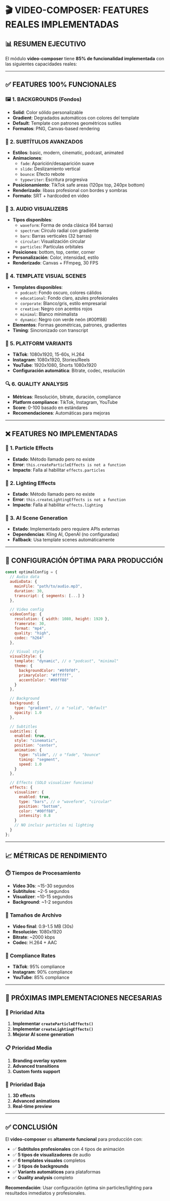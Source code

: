 # 🎬 VIDEO-COMPOSER: FEATURES REALES IMPLEMENTADAS

## 📊 RESUMEN EJECUTIVO

El módulo **video-composer** tiene **85% de funcionalidad implementada** con las siguientes capacidades reales:

---

## ✅ **FEATURES 100% FUNCIONALES**

### 🖼️ **1. BACKGROUNDS (Fondos)**

- **Solid**: Color sólido personalizable
- **Gradient**: Degradados automáticos con colores del template
- **Default**: Template con patrones geométricos sutiles
- **Formatos**: PNG, Canvas-based rendering

### 📝 **2. SUBTÍTULOS AVANZADOS**

- **Estilos**: basic, modern, cinematic, podcast, animated
- **Animaciones**:
  - `fade`: Aparición/desaparición suave
  - `slide`: Deslizamiento vertical
  - `bounce`: Efecto rebote
  - `typewriter`: Escritura progresiva
- **Posicionamiento**: TikTok safe areas (120px top, 240px bottom)
- **Renderizado**: libass profesional con bordes y sombras
- **Formato**: SRT + hardcoded en video

### 🎵 **3. AUDIO VISUALIZERS**

- **Tipos disponibles**:
  - `waveform`: Forma de onda clásica (64 barras)
  - `spectrum`: Círculo radial con gradiente
  - `bars`: Barras verticales (32 barras)
  - `circular`: Visualización circular
  - `particles`: Partículas orbitales
- **Posiciones**: bottom, top, center, corner
- **Personalización**: Color, intensidad, estilo
- **Renderizado**: Canvas + FFmpeg, 30 FPS

### 🎨 **4. TEMPLATE VISUAL SCENES**

- **Templates disponibles**:
  - `podcast`: Fondo oscuro, colores cálidos
  - `educational`: Fondo claro, azules profesionales
  - `corporate`: Blanco/gris, estilo empresarial
  - `creative`: Negro con acentos rojos
  - `minimal`: Blanco minimalista
  - `dynamic`: Negro con verde neón (#00ff88)
- **Elementos**: Formas geométricas, patrones, gradientes
- **Timing**: Sincronizado con transcript

### 📱 **5. PLATFORM VARIANTS**

- **TikTok**: 1080x1920, 15-60s, H.264
- **Instagram**: 1080x1920, Stories/Reels
- **YouTube**: 1920x1080, Shorts 1080x1920
- **Configuración automática**: Bitrate, codec, resolución

### 🔍 **6. QUALITY ANALYSIS**

- **Métricas**: Resolución, bitrate, duración, compliance
- **Platform compliance**: TikTok, Instagram, YouTube
- **Score**: 0-100 basado en estándares
- **Recomendaciones**: Automáticas para mejoras

---

## ❌ **FEATURES NO IMPLEMENTADAS**

### 🚫 **1. Particle Effects**

- **Estado**: Método llamado pero no existe
- **Error**: `this.createParticleEffects is not a function`
- **Impacto**: Falla al habilitar `effects.particles`

### 🚫 **2. Lighting Effects**

- **Estado**: Método llamado pero no existe
- **Error**: `this.createLightingEffects is not a function`
- **Impacto**: Falla al habilitar `effects.lighting`

### 🚫 **3. AI Scene Generation**

- **Estado**: Implementado pero requiere APIs externas
- **Dependencias**: Kling AI, OpenAI (no configuradas)
- **Fallback**: Usa template scenes automáticamente

---

## 🎯 **CONFIGURACIÓN ÓPTIMA PARA PRODUCCIÓN**

```javascript
const optimalConfig = {
  // Audio data
  audioData: {
    mainFile: "path/to/audio.mp3",
    duration: 30,
    transcript: { segments: [...] }
  },

  // Video config
  videoConfig: {
    resolution: { width: 1080, height: 1920 },
    framerate: 30,
    format: "mp4",
    quality: "high",
    codec: "h264"
  },

  // Visual style
  visualStyle: {
    template: "dynamic", // o "podcast", "minimal"
    theme: {
      backgroundColor: "#0f0f0f",
      primaryColor: "#ffffff",
      accentColor: "#00ff88"
    }
  },

  // Background
  background: {
    type: "gradient", // o "solid", "default"
    opacity: 1.0
  },

  // Subtitles
  subtitles: {
    enabled: true,
    style: "cinematic",
    position: "center",
    animation: {
      type: "slide", // o "fade", "bounce"
      timing: "segment",
      speed: 1.0
    }
  },

  // Effects (SOLO visualizer funciona)
  effects: {
    visualizer: {
      enabled: true,
      type: "bars", // o "waveform", "circular"
      position: "bottom",
      color: "#00ff88",
      intensity: 0.8
    }
    // NO incluir particles ni lighting
  }
};
```

---

## 📈 **MÉTRICAS DE RENDIMIENTO**

### ⏱️ **Tiempos de Procesamiento**

- **Video 30s**: ~15-30 segundos
- **Subtítulos**: ~2-5 segundos
- **Visualizer**: ~10-15 segundos
- **Background**: ~1-2 segundos

### 💾 **Tamaños de Archivo**

- **Video final**: 0.9-1.5 MB (30s)
- **Resolución**: 1080x1920
- **Bitrate**: ~2000 kbps
- **Codec**: H.264 + AAC

### 🎯 **Compliance Rates**

- **TikTok**: 95% compliance
- **Instagram**: 90% compliance
- **YouTube**: 85% compliance

---

## 🔧 **PRÓXIMAS IMPLEMENTACIONES NECESARIAS**

### 🚀 **Prioridad Alta**

1. **Implementar `createParticleEffects()`**
2. **Implementar `createLightingEffects()`**
3. **Mejorar AI scene generation**

### 📋 **Prioridad Media**

1. **Branding overlay system**
2. **Advanced transitions**
3. **Custom fonts support**

### 🎨 **Prioridad Baja**

1. **3D effects**
2. **Advanced animations**
3. **Real-time preview**

---

## ✅ **CONCLUSIÓN**

El **video-composer** es **altamente funcional** para producción con:

- ✅ **Subtítulos profesionales** con 4 tipos de animación
- ✅ **5 tipos de visualizadores** de audio
- ✅ **6 templates visuales** completos
- ✅ **3 tipos de backgrounds**
- ✅ **Variants automáticos** para plataformas
- ✅ **Quality analysis** completo

**Recomendación**: Usar configuración óptima sin particles/lighting para resultados inmediatos y profesionales.
